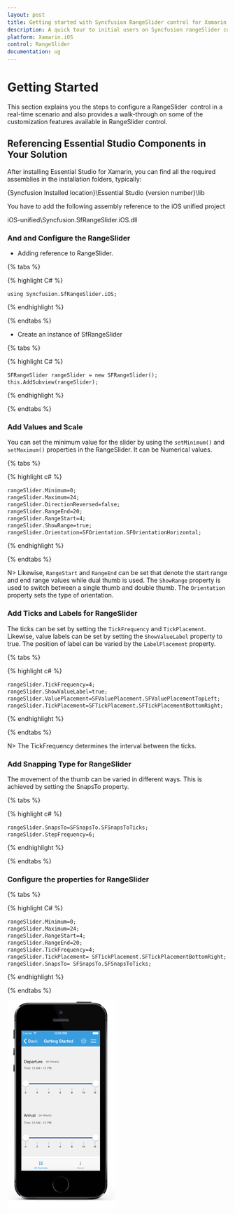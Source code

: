 ```yaml
---
layout: post
title: Getting started with Syncfusion RangeSlider control for Xamarin.iOS
description: A quick tour to initial users on Syncfusion rangeSlider control for Xamarin.iOS platform
platform: Xamarin.iOS
control: RangeSlider
documentation: ug
---
```


# Getting Started

This section explains you the steps to configure a RangeSlider  control in a real-time scenario and also provides a walk-through on some of the customization features available in RangeSlider control.

## Referencing Essential Studio Components in Your Solution

After installing Essential Studio for Xamarin, you can find all the required assemblies in the installation folders, typically:

{Syncfusion Installed location}\Essential Studio {version number}\lib

You have to add the following assembly reference to the iOS unified project

iOS-unified\Syncfusion.SfRangeSlider.iOS.dll

### And and Configure the RangeSlider

* Adding reference to RangeSlider.

{% tabs %}

{% highlight C# %}

	using Syncfusion.SfRangeSlider.iOS; 

{% endhighlight %}

{% endtabs %}

* Create an instance of SfRangeSlider

{% tabs %}

{% highlight C# %}

	SFRangeSlider rangeSlider = new SFRangeSlider();
	this.AddSubview(rangeSlider);	

{% endhighlight %}

{% endtabs %}

### Add Values and Scale

You can set the minimum value for the slider by using the `setMinimum()` and `setMaximum()` properties in the RangeSlider. It can be Numerical values.

{% tabs %}

{% highlight c# %}

	rangeSlider.Minimum=0; 
	rangeSlider.Maximum=24; 
	rangeSlider.DirectionReversed=false; 
	rangeSlider.RangeEnd=20; 
	rangeSlider.RangeStart=4;
	rangeSlider.ShowRange=true; 
	rangeSlider.Orientation=SFOrientation.SFOrientationHorizontal;

{% endhighlight %}

{% endtabs %}

N> Likewise, `RangeStart` and `RangeEnd` can be set that denote the start range and end range values while dual thumb is used. The `ShowRange` property is used to switch between a single thumb and double thumb. The `Orientation` property sets the type of orientation.

### Add Ticks and Labels for RangeSlider

The ticks can be set by setting the `TickFrequency` and `TickPlacement`. Likewise, value labels can be set by setting the `ShowValueLabel` property to true. The position of label can be varied by the `LabelPlacement` property.

{% tabs %}

{% highlight c# %}

	rangeSlider.TickFrequency=4; 
	rangeSlider.ShowValueLabel=true; 
	rangeSlider.ValuePlacement=SFValuePlacement.SFValuePlacementTopLeft; 
	rangeSlider.TickPlacement=SFTickPlacement.SFTickPlacementBottomRight;

{% endhighlight %}

{% endtabs %}

N> The TickFrequency determines the interval between the ticks.

### Add Snapping Type for RangeSlider

The movement of the thumb can be varied in different ways. This is achieved by setting the SnapsTo property.

{% tabs %}

{% highlight c# %}

	rangeSlider.SnapsTo=SFSnapsTo.SFSnapsToTicks; 
	rangeSlider.StepFrequency=6;

{% endhighlight %}

{% endtabs %}

### Configure the properties for RangeSlider

{% tabs %} 

{% highlight C# %}
	
	rangeSlider.Minimum=0;
	rangeSlider.Maximum=24;
	rangeSlider.RangeStart=4;
	rangeSlider.RangeEnd=20;
	rangeSlider.TickFrequency=4;
	rangeSlider.TickPlacement= SFTickPlacement.SFTickPlacementBottomRight;
	rangeSlider.SnapsTo= SFSnapsTo.SFSnapsToTicks;

{% endhighlight %}

{% endtabs %}

![](images/RangeSlider-iOS.png) 

